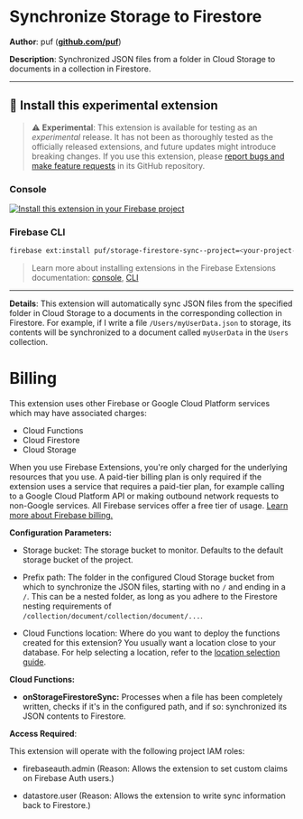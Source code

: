 # Synchronize Storage to Firestore

**Author**: puf (**[github.com/puf](https://github.com/puf)**)

**Description**: Synchronized JSON files from a folder in Cloud Storage to documents in a collection in Firestore.

---

## 🧩 Install this experimental extension

> ⚠️ **Experimental**: This extension is available for testing as an _experimental_ release. It has not been as thoroughly tested as the officially released extensions, and future updates might introduce breaking changes. If you use this extension, please [report bugs and make feature requests](https://github.com/puf/extensions/issues/new/choose) in its GitHub repository.

### Console

[![Install this extension in your Firebase project](https://github.com/FirebaseExtended/experimental-extensions/raw/next/install-extension.png?raw=true "Install this extension in your Firebase project")](https://console.firebase.google.com/project/_/extensions/install?ref=puf/storage-firestore-sync)

### Firebase CLI

```bash
firebase ext:install puf/storage-firestore-sync--project=<your-project-id>
```

> Learn more about installing extensions in the Firebase Extensions documentation: [console](https://firebase.google.com/docs/extensions/install-extensions?platform=console), [CLI](https://firebase.google.com/docs/extensions/install-extensions?platform=cli)

---

**Details**: This extension will automatically sync JSON files from the specified folder in Cloud Storage to a documents in the corresponding collection in Firestore. For example, if I write a file `/Users/myUserData.json` to storage, its contents will be synchronized to a document called `myUserData` in the `Users` collection.

# Billing

This extension uses other Firebase or Google Cloud Platform services which may have associated charges:

<!-- List all products the extension interacts with -->

- Cloud Functions
- Cloud Firestore
- Cloud Storage

When you use Firebase Extensions, you're only charged for the underlying resources that you use. A paid-tier billing plan is only required if the extension uses a service that requires a paid-tier plan, for example calling to a Google Cloud Platform API or making outbound network requests to non-Google services. All Firebase services offer a free tier of usage. [Learn more about Firebase billing.](https://firebase.google.com/pricing)

**Configuration Parameters:**

- Storage bucket: The storage bucket to monitor. Defaults to the default storage bucket of the project.

- Prefix path: The folder in the configured Cloud Storage bucket from which to synchronize the JSON files, starting with no `/` and ending in a `/`. This can be a nested folder, as long as you adhere to the Firestore nesting requirements of `/collection/document/collection/document/...`.

- Cloud Functions location: Where do you want to deploy the functions created for this extension? You usually want a location close to your database. For help selecting a location, refer to the [location selection guide](https://firebase.google.com/docs/functions/locations).

**Cloud Functions:**

- **onStorageFirestoreSync:** Processes when a file has been completely written, checks if it's in the configured path, and if so: synchronized its JSON contents to Firestore.

**Access Required**:

This extension will operate with the following project IAM roles:

- firebaseauth.admin (Reason: Allows the extension to set custom claims on Firebase Auth users.)

- datastore.user (Reason: Allows the extension to write sync information back to Firestore.)
